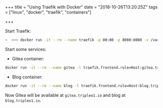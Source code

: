 +++
title = "Using Traefik with Docker"
date = "2018-10-26T13:20:25Z"
tags = ["linux", "docker", "traefik", "containers"]

+++

Start Traefik:

```bash
~  >>> docker run -it --rm --name traefik -p 80:80 -p 8080:8080 -v /var/run/docker.sock:/var/run/docker.sock traefik --api --docker
```

Start some services:

- Gitea container:

```bash
docker run -it --rm --name gitea -l traefik.frontend.rule=Host:gitea.tripleo1.io -l traefik.port=3000 gitea/gitea
```

- Blog container:

```bash
docker run -it --rm --name blog -l traefik.frontend.rule=Host:blog.tripleo1.io blog
```

Now Gitea will be available at `gitea.tripleo1.io` and blog at `blog.tripleo1.io`.


